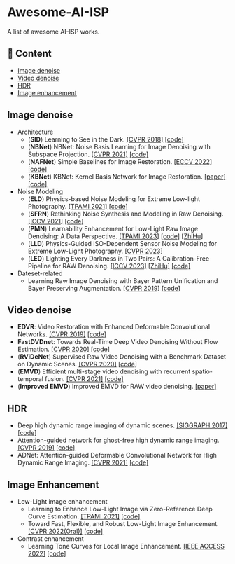 # Awesome-AI-ISP
A list of awesome AI-ISP works. 
## 📜 Content
- [Image denoise](#image-denoise)
- [Video denoise](#video-denoise)
- [HDR](#hdr)
- [Image enhancement](#image-enhancement)
  
## Image denoise
- Architecture
  - (**SID**) Learning to See in the Dark. [[CVPR 2018]](https://openaccess.thecvf.com/content_cvpr_2018/papers/Chen_Learning_to_See_CVPR_2018_paper.pdf) [[code]](https://github.com/cchen156/Learning-to-See-in-the-Dark)
  - (**NBNet**) NBNet: Noise Basis Learning for Image Denoising with Subspace Projection. [[CVPR 2021]](https://openaccess.thecvf.com/content/CVPR2021/papers/Cheng_NBNet_Noise_Basis_Learning_for_Image_Denoising_With_Subspace_Projection_CVPR_2021_paper.pdf) [[code]](https://github.com/MegEngine/NBNet)
  - (**NAFNet**) Simple Baselines for Image Restoration. [[ECCV 2022]](https://arxiv.org/pdf/2204.04676.pdf) [[code]](https://github.com/megvii-research/NAFNet)
  - (**KBNet**) KBNet: Kernel Basis Network for Image Restoration. [[paper]](https://arxiv.org/pdf/2303.02881.pdf) [[code]](https://github.com/zhangyi-3/kbnet)
- Noise Modeling
  - (**ELD**) Physics-based Noise Modeling for Extreme Low-light Photography. [[TPAMI 2021]](https://arxiv.org/pdf/2108.02158.pdf) [[code]](https://github.com/Vandermode/ELD)
  - (**SFRN**) Rethinking Noise Synthesis and Modeling in Raw Denoising. [[ICCV 2021]](https://openaccess.thecvf.com/content/ICCV2021/papers/Zhang_Rethinking_Noise_Synthesis_and_Modeling_in_Raw_Denoising_ICCV_2021_paper.pdf)  [[code]](https://github.com/zhangyi-3/Noise-Synthesis)
  - (**PMN**) Learnability Enhancement for Low-Light Raw Image Denoising: A Data Perspective. [[TPAMI 2023]](https://ieeexplore.ieee.org/document/10207751) [[code]](https://github.com/megvii-research/PMN/tree/TPAMI) [[ZhiHu]](https://zhuanlan.zhihu.com/p/651674070) 
  - (**LLD**) Physics-Guided ISO-Dependent Sensor Noise Modeling for Extreme Low-Light Photography. [[CVPR 2023]](https://openaccess.thecvf.com/content/CVPR2023/papers/Cao_Physics-Guided_ISO-Dependent_Sensor_Noise_Modeling_for_Extreme_Low-Light_Photography_CVPR_2023_paper.pdf)
  - (**LED**) Lighting Every Darkness in Two Pairs: A Calibration-Free Pipeline for RAW Denoising. [[ICCV 2023]](https://arxiv.org/abs/2308.03448) [[ZhiHu]](https://zhuanlan.zhihu.com/p/648242095) [[code]](https://github.com/Srameo/LED)
- Dateset-related
  - Learning Raw Image Denoising with Bayer Pattern Unification and Bayer Preserving Augmentation. [[CVPR 2019]](https://openaccess.thecvf.com/content_CVPRW_2019/papers/NTIRE/Liu_Learning_Raw_Image_Denoising_With_Bayer_Pattern_Unification_and_Bayer_CVPRW_2019_paper.pdf) [[code]](https://github.com/Jiaming-Liu/BayerUnifyAug)
  
## Video denoise
- **EDVR**: Video Restoration with Enhanced Deformable Convolutional Networks. [[CVPR 2019]](https://openaccess.thecvf.com/content_CVPRW_2019/papers/NTIRE/Wang_EDVR_Video_Restoration_With_Enhanced_Deformable_Convolutional_Networks_CVPRW_2019_paper.pdf) [[code]](https://github.com/xinntao/EDVR)
- **FastDVDnet**: Towards Real-Time Deep Video Denoising Without Flow Estimation. [[CVPR 2020]](https://openaccess.thecvf.com/content_CVPR_2020/html/Tassano_FastDVDnet_Towards_Real-Time_Deep_Video_Denoising_Without_Flow_Estimation_CVPR_2020_paper.html) [[code]](https://github.com/m-tassano/fastdvdnet)
- (**RViDeNet**) Supervised Raw Video Denoising with a Benchmark Dataset on Dynamic Scenes. [[CVPR 2020]](https://openaccess.thecvf.com/content_CVPR_2020/papers/Yue_Supervised_Raw_Video_Denoising_With_a_Benchmark_Dataset_on_Dynamic_CVPR_2020_paper.pdf) [[code]](https://github.com/cao-cong/RViDeNet)
- (**EMVD**) Efficient multi-stage video denoising with recurrent spatio-temporal fusion. [[CVPR 2021]](https://openaccess.thecvf.com/content/CVPR2021/papers/Maggioni_Efficient_Multi-Stage_Video_Denoising_With_Recurrent_Spatio-Temporal_Fusion_CVPR_2021_paper.pdf) [[code]](https://github.com/Baymax-chen/EMVD)
- (**Improved EMVD**) Improved EMVD for RAW video denoising. [[paper]](https://gretsi.fr/data/colloque/pdf/2022_zheng966.pdf)
## HDR
- Deep high dynamic range imaging of dynamic scenes. [[SIGGRAPH 2017]](https://people.engr.tamu.edu/nimak/Data/SIGGRAPH17_HDR_LoRes.pdf) [[code]](https://github.com/TH3CHARLie/deep-high-dynamic-range)
- Attention-guided network for ghost-free high dynamic range imaging. [[CVPR 2019]](https://openaccess.thecvf.com/content_CVPR_2019/papers/Yan_Attention-Guided_Network_for_Ghost-Free_High_Dynamic_Range_Imaging_CVPR_2019_paper.pdf) [[code]](https://github.com/qingsenyangit/AHDRNet)
- ADNet: Attention-guided Deformable Convolutional Network for High Dynamic Range Imaging. [[CVPR 2021]](https://openaccess.thecvf.com/content/CVPR2021W/NTIRE/papers/Liu_ADNet_Attention-Guided_Deformable_Convolutional_Network_for_High_Dynamic_Range_Imaging_CVPRW_2021_paper.pdf) [[code]](https://github.com/liuzhen03/ADNet)
## Image Enhancement
- Low-Light image enhancement
  - Learning to Enhance Low-Light Image via Zero-Reference Deep Curve Estimation. [[TPAMI 2021]](https://arxiv.org/pdf/2103.00860.pdf) [[code]](https://github.com/Li-Chongyi/Zero-DCE)
  - Toward Fast, Flexible, and Robust Low-Light Image Enhancement. [[CVPR 2022(Oral)]](https://openaccess.thecvf.com/content/CVPR2022/html/Ma_Toward_Fast_Flexible_and_Robust_Low-Light_Image_Enhancement_CVPR_2022_paper.html) [[code]](https://github.com/vis-opt-group/SCI)
- Contrast enhancement
  - Learning Tone Curves for Local Image Enhancement. [[IEEE ACCESS 2022]](https://ieeexplore.ieee.org/stamp/stamp.jsp?arnumber=9784427) [[code]](https://github.com/SamsungLabs/ltmnet)

